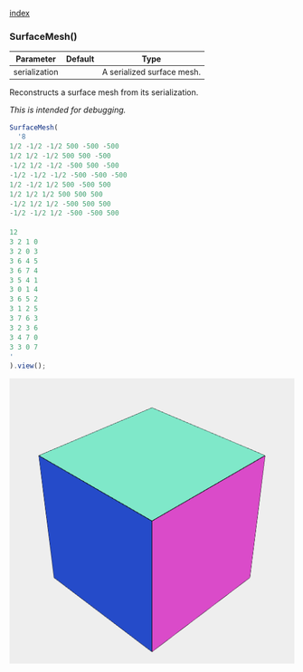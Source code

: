 [index](../../nb/api/index.md)
### SurfaceMesh()
Parameter|Default|Type
---|---|---
serialization||A serialized surface mesh.

Reconstructs a surface mesh from its serialization.

_This is intended for debugging._

```JavaScript
SurfaceMesh(
  '8
1/2 -1/2 -1/2 500 -500 -500
1/2 1/2 -1/2 500 500 -500
-1/2 1/2 -1/2 -500 500 -500
-1/2 -1/2 -1/2 -500 -500 -500
1/2 -1/2 1/2 500 -500 500
1/2 1/2 1/2 500 500 500
-1/2 1/2 1/2 -500 500 500
-1/2 -1/2 1/2 -500 -500 500

12
3 2 1 0
3 2 0 3
3 6 4 5
3 6 7 4
3 5 4 1
3 0 1 4
3 6 5 2
3 1 2 5
3 7 6 3
3 2 3 6
3 4 7 0
3 3 0 7
'
).view();
```

![Image](SurfaceMesh.md.0.png)
